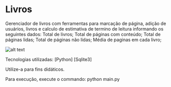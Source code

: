 # Livros
Gerenciador de livros com ferramentas para marcação de página, adição de usuários, livros e calculo de estimativa de termino de  leitura informando os seguintes dados:
Total de livros;
Total de páginas com conteúdo;
Total de páginas lidas;
Total de páginas não lidas;
Média de paginas em cada livro;

![alt text](http://uploaddeimagens.com.br/images/001/896/727/full/printscreen.bmp?1550111396)

Tecnologias utilizadas:
[Python]
[Sqlite3]

Utilize-a para fins didáticos.

Para execução, execute o commando: python main.py
